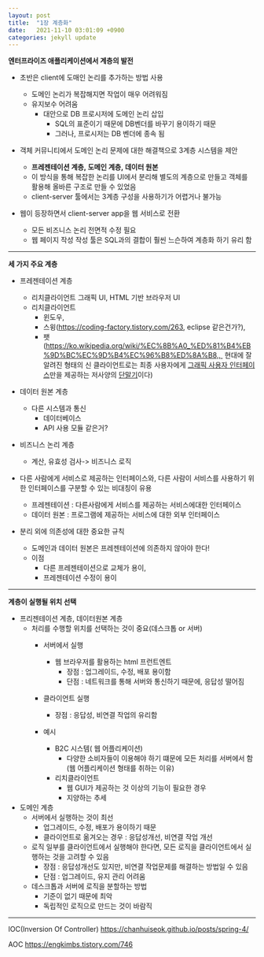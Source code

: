 ```yaml
---
layout: post
title:  "1장 계층화"
date:   2021-11-10 03:01:09 +0900
categories: jekyll update
---
```



**엔터프라이즈 애플리케이션에서 계층의 발전**

- 초반은 client에 도매인 논리를 추가하는 방법 사용
    - 도메인 논리가 복잡해지면 작업이 매우 어려워짐
    - 유지보수 어려움
        - 대안으로 DB 프로시저에 도메인 논리 삽입
            - SQL의 표준이기 때문에 DB벤더를 바꾸기 용이하기 때문
            - 그러나, 프로시저는 DB 벤더에 종속 됨

- 객체 커뮤니티에서 도메인 논리 문제에 대한 해결책으로 3계층 시스템을 제안
    - **프레젠테이션 계층, 도메인 계층, 데이터 원본**
    - 이 방식을 통해 복잡한 논리를 UI에서 분리해 별도의 계층으로 만들고 객체를 활용해 올바른 구조로 만들 수 있었음
    - client-server 툴에서는 3계층 구성을 사용하기가 어렵거나 불가능

- 웹이 등장하면서 client-server app을 웹 서비스로 전환
    - 모든 비즈니스 논리 전면적 수정 필요
    - 웹 페이지 작성 작성 툴은 SQL과의 결합이 훨씬 느슨하여 계층화 하기 유리 함

* * *

**세 가지 주요 계층**

- 프레젠테이션 계층
    - 리치클라이언트 그래픽 UI, HTML 기반 브라우저 UI
    - 리치클라이언트
        - 윈도우,
        - 스윙(https://coding-factory.tistory.com/263, eclipse 같은건가?),
        - 팻(https://ko.wikipedia.org/wiki/%EC%8B%A0_%ED%81%B4%EB%9D%BC%EC%9D%B4%EC%96%B8%ED%8A%B8,,  현대에 잘 알려진 형태의 신 클라이언트로는 최종 사용자에게 [그래픽 사용자 인터페이스](https://ko.wikipedia.org/wiki/%EA%B7%B8%EB%9E%98%ED%94%BD_%EC%82%AC%EC%9A%A9%EC%9E%90_%EC%9D%B8%ED%84%B0%ED%8E%98%EC%9D%B4%EC%8A%A4)만을 제공하는 저사양의 [단말기](https://ko.wikipedia.org/wiki/%EB%8B%A8%EB%A7%90%EA%B8%B0)이다)

- 데이터 원본 계층
    - 다른 시스템과 통신
        - 데이터베이스
        - API 사용 모듈 같은거?

- 비즈니스 논리 계층
    - 계산, 유효성 검사-> 비즈니스 로직

- 다른 사람에게 서비스로 제공하는 인터페이스와, 다른 사람이 서비스를 사용하기 위한 인터페이스를 구분할 수 있는 비대칭이 유용
    - 프레젠테이션 : 다른사람에게 서비스를 제공하는 서비스에대한 인터페이스
    - 데이터 원본 : 프로그램에 제공하는 서비스에 대한 외부 인터페이스

- 분리 외에 의존성에 대한 중요한 규칙
    - 도메인과 데이터 원본은 프레젠테이션에 의존하지 않아야 한다!
    - 이점
        - 다른 프레젠테이션으로 교체가 용이,
        - 프레젠테이션 수정이 용이

* * *

**계층이 실행될 위치 선택**

- 프리젠테이션 계층, 데이터원본 계층
    - 처리를 수행할 위치를 선택하는 것이 중요(데스크톱 or 서버)
        - 서버에서 실행
            - 웹 브라우저를 활용하는 html 프런트엔트
                - 장점 : 업그레이드, 수정, 배포 용이함
                - 단점 : 네트워크를 통해 서버와 통신하기 때문에, 응답성 떨어짐
        - 클라이언트 실행
            - 장점 : 응답성, 비연결 작업의 유리함

        - 예시
            - B2C 시스템( 웹 어플리케이션)
                - 다양한 소비자들이 이용해야 하기 떄문에 모든 처리를 서버에서 함(웹 어플리케이션 형태를 취하는 이유)
            - 리치클라이언트
                - 웹 GUI가 제공하는 것 이상의 기능이 필요한 경우
                - 지양하는 추세
- 도메인 계층
    - 서버에서 실행하는 것이 최선
        - 업그레이드, 수정, 배포가 용이하기 때문
        - 클라이언트로 옮겨오는 경우 : 응답성개선, 비연결 작업 개선
    - 로직 일부를 클라이언트에서 실행해야 한다면, 모든 로직을 클라이언트에서 실행하는 것을 고려할 수 있음
        - 장점 : 응답성개선도 있지만, 비연결 작업문제를 해결하는 방법일 수 있음
        - 단점 : 업그레이드, 유지 관리 어려움
    - 데스크톱과 서버에 로직을 분할하는 방법
        - 기준이 없기 때문에 최악
        - 독립적인 로직으로 만드는 것이 바람직

* * *

IOC(Inversion Of Controller)
https://chanhuiseok.github.io/posts/spring-4/

AOC
https://engkimbs.tistory.com/746




